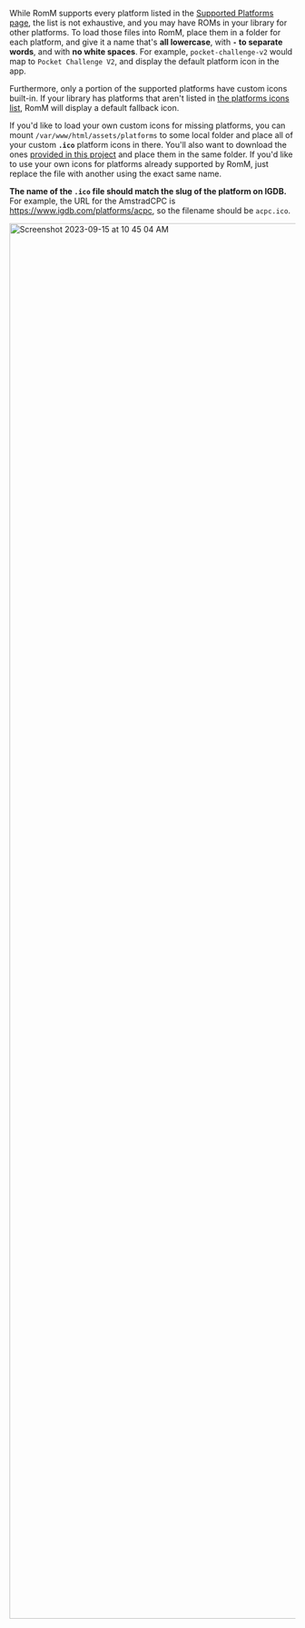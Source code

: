 <!-- trunk-ignore-all(markdownlint/MD033) -->
<!-- trunk-ignore-all(markdownlint/MD041) -->

While RomM supports every platform listed in the [Supported Platforms page](../Platforms-and-Players/Supported-Platforms.md), the list is not exhaustive, and you may have ROMs in your library for other platforms. To load those files into RomM, place them in a folder for each platform, and give it a name that's **all lowercase**, with **`-` to separate words**, and with **no white spaces**. For example, `pocket-challenge-v2` would map to `Pocket Challenge V2`, and display the default platform icon in the app.

Furthermore, only a portion of the supported platforms have custom icons built-in. If your library has platforms that aren't listed in [the platforms icons list](https://github.com/rommapp/romm/tree/master/frontend/assets/platforms), RomM will display a default fallback icon.

If you'd like to load your own custom icons for missing platforms, you can mount `/var/www/html/assets/platforms` to some local folder and place all of your custom **`.ico`** platform icons in there. You'll also want to download the ones [provided in this project](https://github.com/rommapp/romm/tree/master/frontend/assets/platforms) and place them in the same folder. If you'd like to use your own icons for platforms already supported by RomM, just replace the file with another using the exact same name.

**The name of the `.ico` file should match the slug of the platform on IGDB.** For example, the URL for the AmstradCPC is <https://www.igdb.com/platforms/acpc>, so the filename should be `acpc.ico`.

<img width="2459" alt="Screenshot 2023-09-15 at 10 45 04 AM" src="https://github.com/rommapp/romm/assets/3247106/1831c206-b431-41c2-9761-49c132f40ee0">
